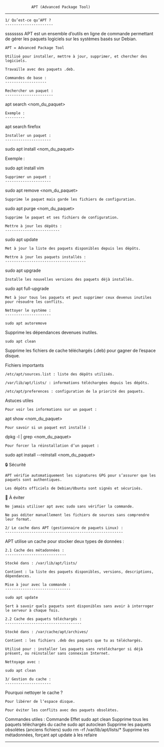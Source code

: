 				APT (Advanced Package Tool)
************************************************************************************

	1/ Qu’est-ce qu’APT ?
	----------------------
ssssssss
APT est un ensemble d’outils en ligne de commande permettant de gérer les paquets logiciels sur les systèmes basés sur Debian.

    APT = Advanced Package Tool

    Utilisé pour installer, mettre à jour, supprimer, et chercher des logiciels.

    Travaille avec des paquets .deb.

	Commandes de base :
	-------------------

	Rechercher un paquet :
	----------------------

apt search <nom_du_paquet>

	Exemple :
	---------

apt search firefox

	Installer un paquet :
	---------------------

sudo apt install <nom_du_paquet>

Exemple :

sudo apt install vim

	Supprimer un paquet :
	---------------------

sudo apt remove <nom_du_paquet>

	Supprime le paquet mais garde les fichiers de configuration.

sudo apt purge <nom_du_paquet>

	Supprime le paquet et ses fichiers de configuration.

	Mettre à jour les dépôts :
	-------------------------

sudo apt update

	Met à jour la liste des paquets disponibles depuis les dépôts.

	Mettre à jour les paquets installés :
	-------------------------------------

sudo apt upgrade

	Installe les nouvelles versions des paquets déjà installés.

sudo apt full-upgrade

	Met à jour tous les paquets et peut supprimer ceux devenus inutiles pour résoudre les conflits.

	Nettoyer le système :
	---------------------

	sudo apt autoremove

Supprime les dépendances devenues inutiles.

	sudo apt clean

Supprime les fichiers de cache téléchargés (.deb) pour gagner de l’espace disque.

Fichiers importants

    /etc/apt/sources.list : liste des dépôts utilisés.

    /var/lib/apt/lists/ : informations téléchargées depuis les dépôts.

    /etc/apt/preferences : configuration de la priorité des paquets.

Astuces utiles

    Pour voir les informations sur un paquet :

apt show <nom_du_paquet>

    Pour savoir si un paquet est installé :

dpkg -l | grep <nom_du_paquet>

    Pour forcer la réinstallation d’un paquet :

sudo apt install --reinstall <nom_du_paquet>

🔒 Sécurité

    APT vérifie automatiquement les signatures GPG pour s’assurer que les paquets sont authentiques.

    Les dépôts officiels de Debian/Ubuntu sont signés et sécurisés.

🛑 À éviter

    Ne jamais utiliser apt avec sudo sans vérifier la commande.

    Ne pas éditer manuellement les fichiers de sources sans comprendre leur format.

	2/ Le cache dans APT (gestionnaire de paquets Linux) :
	------------------------------------------------------

APT utilise un cache pour stocker deux types de données :

	2.1 Cache des métadonnées :
	----------------------------

    Stocké dans : /var/lib/apt/lists/

    Contient : la liste des paquets disponibles, versions, descriptions, dépendances.

    Mise à jour avec la commande :
    ------------------------------

    sudo apt update

    Sert à savoir quels paquets sont disponibles sans avoir à interroger le serveur à chaque fois.

	2.2 Cache des paquets téléchargés :
	-----------------------------------

    Stocké dans : /var/cache/apt/archives/

    Contient : les fichiers .deb des paquets que tu as téléchargés.

    Utilisé pour : installer les paquets sans retélécharger si déjà présent, ou réinstaller sans connexion Internet.

    Nettoyage avec :

    sudo apt clean

	3/ Gestion du cache :
	---------------------

Pourquoi nettoyer le cache ?

    Pour libérer de l’espace disque.

    Pour éviter les conflits avec des paquets obsolètes.

Commandes utiles :
Commande	Effet
sudo apt clean	Supprime tous les paquets téléchargés du cache
sudo apt autoclean	Supprime les paquets obsolètes (anciens fichiers)
sudo rm -rf /var/lib/apt/lists/*	Supprime les métadonnées, forçant apt update à les refaire

**********************************************************************************
